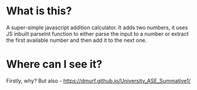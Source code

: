 # What is this?

A super-simple javascript addition calculator. It adds two numbers, it uses JS inbuilt parseInt function to either parse the input to a number or extract the first available number and then add it to the next one. 

# Where can I see it?

Firstly, why? But also - https://dmurf.github.io/University_ASE_Summative1/
